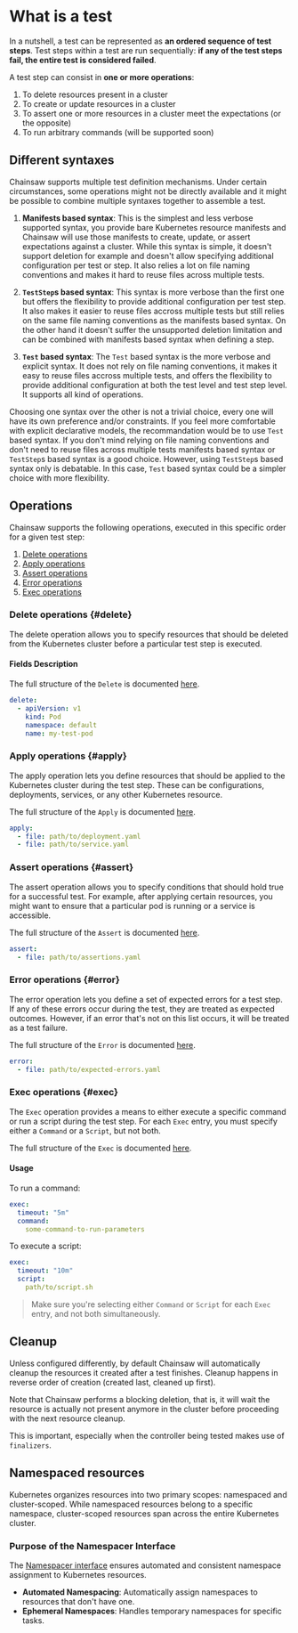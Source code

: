 # What is a test

In a nutshell, a test can be represented as **an ordered sequence of test steps**. Test steps within a test are run sequentially: **if any of the test steps fail, the entire test is considered failed**.

A test step can consist in **one or more operations**:

1. To delete resources present in a cluster
1. To create or update resources in a cluster
1. To assert one or more resources in a cluster meet the expectations (or the opposite)
1. To run arbitrary commands (will be supported soon)

## Different syntaxes

Chainsaw supports multiple test definition mechanisms. Under certain circumstances, some operations might not be directly available and it might be possible to combine multiple syntaxes together to assemble a test.

1. **Manifests based syntax**:
This is the simplest and less verbose supported syntax, you provide bare Kubernetes resource manifests and Chainsaw will use those manifests to create, update, or assert expectations against a cluster.
While this syntax is simple, it doesn't support deletion for example and doesn't allow specifying additional configuration per test or step.
It also relies a lot on file naming conventions and makes it hard to reuse files across multiple tests.

1. **`TestStep`s based syntax**:
This syntax is more verbose than the first one but offers the flexibility to provide additional configuration per test step.
It also makes it easier to reuse files accross multiple tests but still relies on the same file naming conventions as the manifests based syntax.
On the other hand it doesn't suffer the unsupported deletion limitation and can be combined with manifests based syntax when defining a step.

1. **`Test` based syntax**:
The `Test` based syntax is the more verbose and explicit syntax. It does not rely on file naming conventions, it makes it easy to reuse files accross multiple tests, and offers the flexibility to provide additional configuration at both the test level and test step level.
It supports all kind of operations.

Choosing one syntax over the other is not a trivial choice, every one will have its own preference and/or constraints.
If you feel more comfortable with explicit declarative models, the recommandation would be to use `Test` based syntax.
If you don't mind relying on file naming conventions and don't need to reuse files across multiple tests manifests based syntax or `TestStep`s based syntax is a good choice.
However, using `TestStep`s based syntax only is debatable. In this case, `Test` based syntax could be a simpler choice with more flexibility.

## Operations

Chainsaw supports the following operations, executed in this specific order for a given test step:

1. [Delete operations](#delete)
2. [Apply operations](#apply)
3. [Assert operations](#assert)
4. [Error operations](#error)
5. [Exec operations](#exec)

### Delete operations   {#delete}

The delete operation allows you to specify resources that should be deleted from the Kubernetes cluster before a particular test step is executed.

#### Fields Description

The full structure of the `Delete` is documented [here](../apis/chainsaw.v1alpha1.md#chainsaw-kyverno-io-v1alpha1-Delete).

```yaml
delete:
  - apiVersion: v1
    kind: Pod
    namespace: default
    name: my-test-pod
```

### Apply operations    {#apply}

The apply operation lets you define resources that should be applied to the Kubernetes cluster during the test step. These can be configurations, deployments, services, or any other Kubernetes resource.

The full structure of the `Apply` is documented [here](../apis/chainsaw.v1alpha1.md#chainsaw-kyverno-io-v1alpha1-Apply).

```yaml
apply:
  - file: path/to/deployment.yaml
  - file: path/to/service.yaml
```

### Assert operations   {#assert}

The assert operation allows you to specify conditions that should hold true for a successful test. For example, after applying certain resources, you might want to ensure that a particular pod is running or a service is accessible.

The full structure of the `Assert` is documented [here](../apis/chainsaw.v1alpha1.md#chainsaw-kyverno-io-v1alpha1-Assert).

```yaml
assert:
  - file: path/to/assertions.yaml  
```

### Error operations    {#error}

The error operation lets you define a set of expected errors for a test step. If any of these errors occur during the test, they are treated as expected outcomes. However, if an error that's not on this list occurs, it will be treated as a test failure.

The full structure of the `Error` is documented [here](../apis/chainsaw.v1alpha1.md#chainsaw-kyverno-io-v1alpha1-Error).

```yaml
error:
  - file: path/to/expected-errors.yaml
```

### Exec operations {#exec}

The `Exec` operation provides a means to either execute a specific command or run a script during the test step. For each `Exec` entry, you must specify either a `Command` or a `Script`, but not both.

The full structure of the `Exec` is documented [here](../apis/chainsaw.v1alpha1.md#chainsaw-kyverno-io-v1alpha1-Exec).

#### Usage

To run a command:

```yaml
exec:
  timeout: "5m"
  command:
    some-command-to-run-parameters
```

To execute a script:

```yaml
exec:
  timeout: "10m"
  script:
    path/to/script.sh
```

> Make sure you're selecting either `Command` or `Script` for each `Exec` entry, and not both simultaneously.

## Cleanup

Unless configured differently, by default Chainsaw will automatically cleanup the resources it created after a test finishes.
Cleanup happens in reverse order of creation (created last, cleaned up first).

Note that Chainsaw performs a blocking deletion, that is, it will wait the resource is actually not present anymore in the cluster before proceeding with the next resource cleanup.

This is important, especially when the controller being tested makes use of `finalizers`.

## Namespaced resources

Kubernetes organizes resources into two primary scopes: namespaced and cluster-scoped. While namespaced resources belong to a specific namespace, cluster-scoped resources span across the entire Kubernetes cluster.

### Purpose of the Namespacer Interface

The [Namespacer interface](https://github.com/kyverno/chainsaw/blob/main/pkg/runner/namespacer/namespacer.go#L8) ensures automated and consistent namespace assignment to Kubernetes resources.

- **Automated Namespacing**: Automatically assign namespaces to resources that don't have one.
- **Ephemeral Namespaces**: Handles temporary namespaces for specific tasks.
